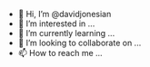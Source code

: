 - 👋 Hi, I’m @davidjonesian
- 👀 I’m interested in ...
- 🌱 I’m currently learning ...
- 💞️ I’m looking to collaborate on ...
- 📫 How to reach me ...

<!---
davidjonesian/davidjonesian is a ✨ special ✨ repository because its `README.md` (this file) appears on your GitHub profile.
You can click the Preview link to take a look at your changes.
--->
